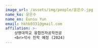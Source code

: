 ```yaml
---
image_url: /assets/img/people/윤은수.jpg
name_ko: 윤은수
name_en: Eunsu Yun
email: hkhk0331@gmail.com
affilation: >-
    상명대학교 융합전자공학전공
    <br>석사 진학 예정 (2024)
---
```

